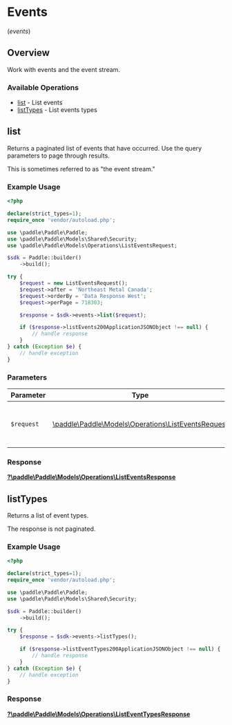 # Events
(*events*)

## Overview

Work with events and the event stream.

### Available Operations

* [list](#list) - List events
* [listTypes](#listtypes) - List events types

## list

Returns a paginated list of events that have occurred. Use the query parameters to page through results.

This is sometimes referred to as "the event stream."

### Example Usage

```php
<?php

declare(strict_types=1);
require_once 'vendor/autoload.php';

use \paddle\Paddle\Paddle;
use \paddle\Paddle\Models\Shared\Security;
use \paddle\Paddle\Models\Operations\ListEventsRequest;

$sdk = Paddle::builder()
    ->build();

try {
    $request = new ListEventsRequest();
    $request->after = 'Northeast Metal Canada';
    $request->orderBy = 'Data Response West';
    $request->perPage = 718303;

    $response = $sdk->events->list($request);

    if ($response->listEvents200ApplicationJSONObject !== null) {
        // handle response
    }
} catch (Exception $e) {
    // handle exception
}
```

### Parameters

| Parameter                                                                                          | Type                                                                                               | Required                                                                                           | Description                                                                                        |
| -------------------------------------------------------------------------------------------------- | -------------------------------------------------------------------------------------------------- | -------------------------------------------------------------------------------------------------- | -------------------------------------------------------------------------------------------------- |
| `$request`                                                                                         | [\paddle\Paddle\Models\Operations\ListEventsRequest](../../models/operations/ListEventsRequest.md) | :heavy_check_mark:                                                                                 | The request object to use for the request.                                                         |


### Response

**[?\paddle\Paddle\Models\Operations\ListEventsResponse](../../models/operations/ListEventsResponse.md)**


## listTypes

Returns a list of event types.

The response is not paginated.

### Example Usage

```php
<?php

declare(strict_types=1);
require_once 'vendor/autoload.php';

use \paddle\Paddle\Paddle;
use \paddle\Paddle\Models\Shared\Security;

$sdk = Paddle::builder()
    ->build();

try {
    $response = $sdk->events->listTypes();

    if ($response->listEventTypes200ApplicationJSONObject !== null) {
        // handle response
    }
} catch (Exception $e) {
    // handle exception
}
```


### Response

**[?\paddle\Paddle\Models\Operations\ListEventTypesResponse](../../models/operations/ListEventTypesResponse.md)**

